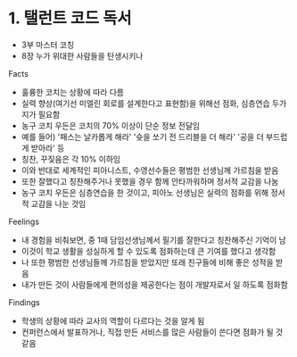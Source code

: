 # 1. 탤런트 코드 독서
- 3부 마스터 코칭
- 8장 누가 위대한 사람들을 탄생시키나

Facts
- 훌륭한 코치는 상황에 따라 다름
- 실력 향상(여기선 미엘린 회로를 설계한다고 표현함)을 위해선 점화, 심층연습 두가지가 필요함
- 농구 코치 우든은 코치의 70% 이상이 단순 정보 전달임
- 예를 들어) '패스는 날카롭게 해라' '슛을 쏘기 전 드리블을 더 해라' '공을 더 부드럽게 받아라' 등
- 칭찬, 꾸짖음은 각 10% 이하임
- 이와 반대로 세계적인 피아니스트, 수영선수들은 평범한 선생님께 가르침을 받음
- 또한 잘했다고 칭찬해주거나 못했을 경우 함께 안타까워하며 정서적 교감을 나눔
- 농구 코치 우든은 심층연습을 한 것이고, 피아노 선생님은 실력의 점화를 위해 정서적 교감을 나눈 것임

Feelings
- 내 경험을 비춰보면, 중 1때 담임선생님께서 필기를 잘한다고 칭찬해주신 기억이 남
- 이것이 학교 생활을 성실하게 할 수 있도록 점화하는데 큰 기여를 했다고 생각함
- 나 또한 평범한 선생님들께 가르침을 받았지만 또래 친구들에 비해 좋은 성적을 받음
- 내가 만든 것이 사람들에게 편의성을 제공한다는 점이 개발자로서 일 하도록 점화함 

Findings
- 학생의 상황에 따라 교사의 역할이 다르다는 것을 알게 됨
- 컨퍼런스에서 발표하거나, 직접 만든 서비스를 많은 사람들이 쓴다면 점화가 될 것 같음